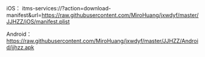 
iOS：
    itms-services://?action=download-manifest&url=https://raw.githubusercontent.com/MiroHuang/jxwdyf/master/JJHZZ/iOS/manifest.plist

Android：
    https://raw.githubusercontent.com/MiroHuang/jxwdyf/master/JJHZZ/Android/jjhzz.apk
